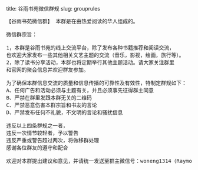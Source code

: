 title: 谷雨书苑微信群规
slug: grouprules

<pre>
【谷雨书苑微信群】 本群是在由热爱阅读的华人组成的。

微信群宗旨：

1，本群是谷雨书苑的线上交流平台，除了发布各种书籍推荐和阅读交流，
也欢迎大家发布一些其他相关文艺主题的交流（音乐，影视，绘画，旅行等）。
2，除了读书分享活动，本群也将定期举行其他主题活动。请大家关注群里
和官网的聚会信息并欢迎群友参加。

为了确保本群信息交流的质量和信息传播的可靠性及有效性，特制定群规如下：
A、任何广告和活动必须与主题有关，并且必须事先征得群主同意
B、严禁在群里发跟本群无关的二维码
C、严禁恶意伤害本群宗旨和书友的言论
D、严禁发布任何不礼貌，不文明的言论和骚扰信息

违反以上四条群规之一者，
违反一次情节较轻者，予以警告
违反严重或警告超过两次，将做移群处理
感谢各位群友的遵守和配合

欢迎对本群提出建议和意见，并请统一发送至群主微信号：woneng1314（Raymond）
</pre>
